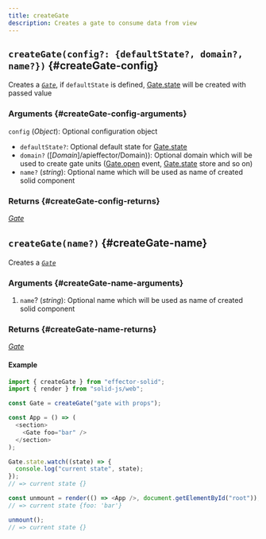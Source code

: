 ```yaml
---
title: createGate
description: Creates a gate to consume data from view
---
```


## `createGate(config?: {defaultState?, domain?, name?})` {#createGate-config}

Creates a [_`Gate`_](/en/api/effector-solid/Gate), if `defaultState` is defined, [Gate.state](/en/api/effector-solid/Gate#state) will be created with passed value

### Arguments {#createGate-config-arguments}

`config` (_Object_): Optional configuration object

- `defaultState?`: Optional default state for [Gate.state](/en/api/effector-solid/Gate#state)
- `domain?` ([_Domain_]/apieffector/Domain)): Optional domain which will be used to create gate units ([Gate.open](/en/api/effector-solid/Gate#open) event, [Gate.state](/en/api/effector-solid/Gate#state) store and so on)
- `name?` (_string_): Optional name which will be used as name of created solid component

### Returns {#createGate-config-returns}

[_Gate_](/en/api/effector-solid/Gate)

## `createGate(name?)` {#createGate-name}

Creates a [_`Gate`_](/en/api/effector-solid/Gate)

### Arguments {#createGate-name-arguments}

1. `name`? (_string_): Optional name which will be used as name of created solid component

### Returns {#createGate-name-returns}

[_Gate_](/en/api/effector-solid/Gate)

#### Example

```js
import { createGate } from "effector-solid";
import { render } from "solid-js/web";

const Gate = createGate("gate with props");

const App = () => (
  <section>
    <Gate foo="bar" />
  </section>
);

Gate.state.watch((state) => {
  console.log("current state", state);
});
// => current state {}

const unmount = render(() => <App />, document.getElementById("root"));
// => current state {foo: 'bar'}

unmount();
// => current state {}
```
